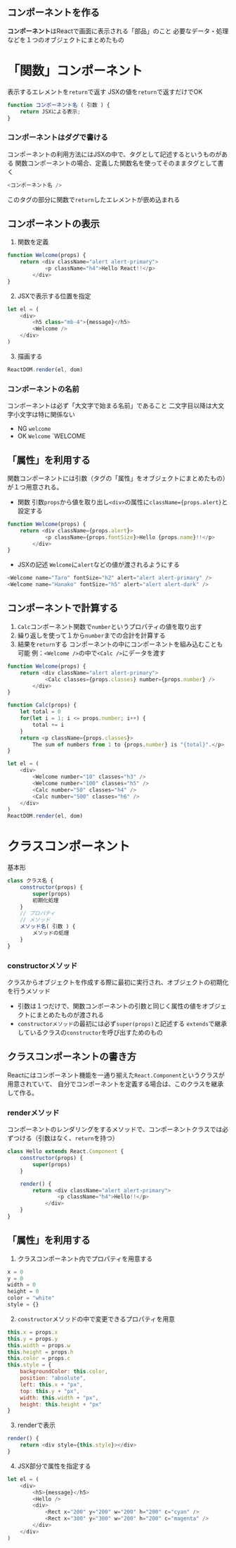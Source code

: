 ## コンポーネントを作る
**コンポーネント**はReactで画面に表示される「部品」のこと
必要なデータ・処理などを１つのオブジェクトにまとめたもの
# 「関数」コンポーネント
表示するエレメントを`return`で返す
JSXの値を`return`で返すだけでOK
```js
function コンポーネント名 ( 引数 ) {
    return JSXによる表示;
}
```
### コンポーネントはダグで書ける
コンポーネントの利用方法にはJSXの中で、タグとして記述するというものがある
関数コンポーネントの場合、定義した関数名を使ってそのままタグとして書く
```js
<コンポーネント名 />
```
このタグの部分に関数で`return`したエレメントが嵌め込まれる
## コンポーネントの表示
1. 関数を定義
```js
function Welcome(props) {
    return <div className="alert alert-primary">
            <p className="h4">Hello React!!</p>
        </div>
}
```
2. JSXで表示する位置を指定
```js
let el = (
    <div>
        <h5 class="mb-4">{message}</h5>
        <Welcome />
    </div>
)
```
3. 描画する
```js
ReactDOM.render(el, dom)
```
### コンポーネントの名前
コンポーネントは必ず「大文字で始まる名前」であること
二文字目以降は大文字小文字は特に関係ない
- NG
`welcome`
- OK
`Welcome`
`WELCOME
## 「属性」を利用する
関数コンポーネントには引数（タグの「属性」をオブジェクトにまとめたもの）が１つ用意される。
- 関数
引数`props`から値を取り出し`<div>`の属性に`className={props.alert}`と設定する
```js
function Welcome(props) {
    return <div className={props.alert}>
            <p className={props.fontSize}>Hello {props.name}!!</p>
        </div>
}
```
- JSXの記述
`Welcome`に`alert`などの値が渡されるようにする
```js
<Welcome name="Taro" fontSize="h2" alert="alert alert-primary" />
<Welcome name="Hanako" fontSize="h5" alert="alert alert-dark" />
```
## コンポーネントで計算する
1. `Calc`コンポーネント関数で`number`というプロパティの値を取り出す
2. 繰り返しを使って１から`number`までの合計を計算する
3. 結果を`return`する
コンポーネントの中にコンポーネントを組み込むことも可能
例：`<Welcome />`の中で`<Calc />`にデータを渡す
```js
function Welcome(props) {
    return <div className="alert alert-primary">
            <Calc classes={props.classes} number={props.number} />
        </div>
}

function Calc(props) {
    let total = 0
    for(let i = 1; i <= props.number; i++) {
        total += i
    }
    return <p className={props.classes}>
        The sum of numbers from 1 to {props.number} is "{total}".</p>
}

let el = (
    <div>
        <Welcome number="10" classes="h3" />
        <Welcome number="100" classes="h5" />
        <Calc number="50" classes="h4" />
        <Calc number="500" classes="h6" />
    </div>
)
ReactDOM.render(el, dom)
```

# クラスコンポーネント
基本形
```js
class クラス名 {
    constructor(props) {
        super(props)
        初期化処理
    }
    // プロパティ
    // メソッド
    メソッド名( 引数 ) {
        メソッドの処理
    }
}
```
### constructorメソッド
クラスからオブジェクトを作成する際に最初に実行され、オブジェクトの初期化を行うメソッド
- 引数は１つだけで、関数コンポーネントの引数と同じく属性の値をオブジェクトにまとめたものが渡される
- `constructorメソッド`の最初には必ず`super(props)`と記述する
    `extends`で継承しているクラスの`constructor`を呼び出すためのもの
## クラスコンポーネントの書き方
Reactにはコンポーネント機能を一通り揃えた`React.Component`というクラスが用意されていて、
自分でコンポーネントを定義する場合は、このクラスを継承して作る。
### renderメソッド
コンポーネントのレンダリングをするメソッドで、コンポーネントクラスでは必ずつける（引数はなく、`return`を持つ）
```js
class Hello extends React.Component {
    constructor(props) {
        super(props)
    }

    render() {
        return <div className="alert alert-primary">
                <p className="h4">Hello!!</p>
            </div>
    }
}
```
## 「属性」を利用する
1. クラスコンポーネント内でプロパティを用意する
```js
x = 0
y = 0
width = 0
height = 0
color = "white"
style = {}
```
2. `constructor`メソッドの中で変更できるプロパティを用意
```js
this.x = props.x
this.y = props.y
this.width = props.w
this.height = props.h
this.color = props.c
this.style = {
    backgroundColor: this.color,
    position: "absolute",
    left: this.x + "px",
    top: this.y + "px",
    width: this.width + "px",
    height: this.height + "px"
}
```
3. renderで表示
```js
render() {
    return <div style={this.style}></div>
}
```
4. JSX部分で属性を指定する
```js
let el = (
    <div>
        <h5>{message}</h5>
        <Hello />
        <div>
            <Rect x="200" y="200" w="200" h="200" c="cyan" />
            <Rect x="300" y="300" w="200" h="200" c="magenta" />
        </div>
    </div>
)
```
